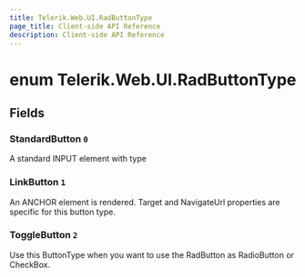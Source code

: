 ```yaml
---
title: Telerik.Web.UI.RadButtonType
page_title: Client-side API Reference
description: Client-side API Reference
---
```


# enum Telerik.Web.UI.RadButtonType

## Fields

### StandardButton `0`

A standard INPUT element with type

### LinkButton `1`

An ANCHOR element is rendered. Target and NavigateUrl properties are specific for this button type.

### ToggleButton `2`

Use this ButtonType when you want to use the RadButton as RadioButton or CheckBox.


